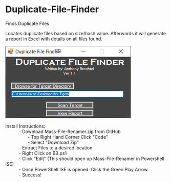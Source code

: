 # Duplicate-File-Finder
Finds Duplicate Files

Locates duplicate files based on size/hash value. Afterwards it will generate a report in Excel with details on all files found.

![alt text](https://github.com/Jukari2003/Duplicate-File-Finder/blob/main/Preview.png?raw=true)

Install Instructions:<br />
&emsp;&emsp;&emsp;- Download Mass-File-Renamer.zip from GitHub<br />
&emsp;&emsp;&emsp;&emsp;&emsp;- Top Right Hand Corner Click "Code"<br />
&emsp;&emsp;&emsp;&emsp;&emsp;- Select "Download Zip"<br />
&emsp;&emsp;&emsp;- Extract Files to a desired location<br />
&emsp;&emsp;&emsp;- Right Click on BB.ps1<br />
&emsp;&emsp;&emsp;- Click "Edit"     (This should open up Mass-File-Renamer in Powershell ISE)<br />
&emsp;&emsp;&emsp;- Once PowerShell ISE is opened. Click the Green Play Arrow.<br />
&emsp;&emsp;&emsp;- Success!<br />



